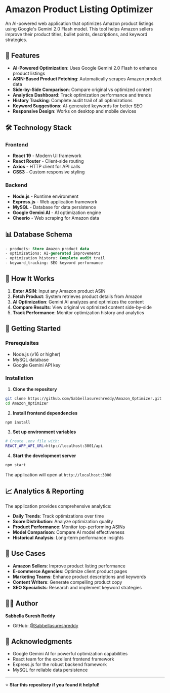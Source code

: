 # Amazon Product Listing Optimizer

An AI-powered web application that optimizes Amazon product listings using Google's Gemini 2.0 Flash model. This tool helps Amazon sellers improve their product titles, bullet points, descriptions, and keyword strategies.

## 🚀 Features

- **AI-Powered Optimization**: Uses Google Gemini 2.0 Flash to enhance product listings
- **ASIN-Based Product Fetching**: Automatically scrapes Amazon product data
- **Side-by-Side Comparison**: Compare original vs optimized content
- **Analytics Dashboard**: Track optimization performance and trends
- **History Tracking**: Complete audit trail of all optimizations
- **Keyword Suggestions**: AI-generated keywords for better SEO
- **Responsive Design**: Works on desktop and mobile devices

## 🛠️ Technology Stack

### Frontend
- **React 19** - Modern UI framework
- **React Router** - Client-side routing
- **Axios** - HTTP client for API calls
- **CSS3** - Custom responsive styling

### Backend
- **Node.js** - Runtime environment
- **Express.js** - Web application framework
- **MySQL** - Database for data persistence
- **Google Gemini AI** - AI optimization engine
- **Cheerio** - Web scraping for Amazon data

## 📊 Database Schema

```sql
- products: Store Amazon product data
- optimizations: AI-generated improvements
- optimization_history: Complete audit trail
- keyword_tracking: SEO keyword performance
```

## 🎯 How It Works

1. **Enter ASIN**: Input any Amazon product ASIN
2. **Fetch Product**: System retrieves product details from Amazon
3. **AI Optimization**: Gemini AI analyzes and optimizes the content
4. **Compare Results**: View original vs optimized content side-by-side
5. **Track Performance**: Monitor optimization history and analytics

## 🚀 Getting Started

### Prerequisites
- Node.js (v16 or higher)
- MySQL database
- Google Gemini API key

### Installation

1. **Clone the repository**
```bash
git clone https://github.com/Sabbellasureshreddy/Amazon_Optimizer.git
cd Amazon_Optimizer
```

2. **Install frontend dependencies**
```bash
npm install
```

3. **Set up environment variables**
```bash
# Create .env file with:
REACT_APP_API_URL=http://localhost:3001/api
```

4. **Start the development server**
```bash
npm start
```

The application will open at `http://localhost:3000`

## 📈 Analytics & Reporting

The application provides comprehensive analytics:

- **Daily Trends**: Track optimizations over time
- **Score Distribution**: Analyze optimization quality
- **Product Performance**: Monitor top-performing ASINs
- **Model Comparison**: Compare AI model effectiveness
- **Historical Analysis**: Long-term performance insights

## 🎯 Use Cases

- **Amazon Sellers**: Improve product listing performance
- **E-commerce Agencies**: Optimize client product pages
- **Marketing Teams**: Enhance product descriptions and keywords
- **Content Writers**: Generate compelling product copy
- **SEO Specialists**: Research and implement keyword strategies

## 👨‍💻 Author

**Sabbella Suresh Reddy**
- GitHub: [@Sabbellasureshreddy](https://github.com/Sabbellasureshreddy)

## 🙏 Acknowledgments

- Google Gemini AI for powerful optimization capabilities
- React team for the excellent frontend framework
- Express.js for the robust backend framework
- MySQL for reliable data persistence

---

⭐ **Star this repository if you found it helpful!**
